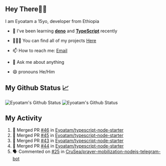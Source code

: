 ## Hey There👋🏽

I am Eyoatam a 15yo, developer from Ethiopia

- 🔭 I’ve been learning **[deno](https://github.com/denoland/deno)** and **[TypeScript](https://github.com/microsoft/TypeScript)** recently 

- 🧑🏽‍💻  You can find all of my projects [Here](https://github.com/Eyoatam?tab=repositories)

- 📫  How to reach me: [Email](mailto:eyoatamtamirat7@gmail.com)

- 💬 Ask me about anything

- 😄 pronouns He/Him

## My Github Status 📈 
<p> 
  <img src="https://github-readme-stats.vercel.app/api?username=Eyoatam&show_icons=true&theme=prussian" alt="Eyoatam's Github Status" />
  <img src="https://github-readme-stats.vercel.app/api/top-langs/?username=Eyoatam&layout=compact&theme=prussian" alt="Eyoatam's Github Status" />
</p>

## My Activity

<!--START_SECTION:activity-->
1. 🎉 Merged PR [#46](https://github.com/Eyoatam/typescript-node-starter/pull/46) in [Eyoatam/typescript-node-starter](https://github.com/Eyoatam/typescript-node-starter)
2. 🎉 Merged PR [#45](https://github.com/Eyoatam/typescript-node-starter/pull/45) in [Eyoatam/typescript-node-starter](https://github.com/Eyoatam/typescript-node-starter)
3. 🎉 Merged PR [#43](https://github.com/Eyoatam/typescript-node-starter/pull/43) in [Eyoatam/typescript-node-starter](https://github.com/Eyoatam/typescript-node-starter)
4. 🎉 Merged PR [#44](https://github.com/Eyoatam/typescript-node-starter/pull/44) in [Eyoatam/typescript-node-starter](https://github.com/Eyoatam/typescript-node-starter)
5. 🗣 Commented on [#25](https://github.com/CruSea/prayer-mobilization-nodejs-telegram-bot/issues/25) in [CruSea/prayer-mobilization-nodejs-telegram-bot](https://github.com/CruSea/prayer-mobilization-nodejs-telegram-bot)
<!--END_SECTION:activity-->
